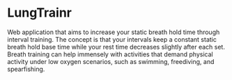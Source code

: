# LungTrainr
Web application that aims to increase your static breath hold time through interval training. The concept is that your intervals keep a constant static breath hold base time while your rest time decreases slightly after each set. Breath training can help immensely with activities that demand physical activity under low oxygen scenarios, such as swimming, freediving, and spearfishing.

